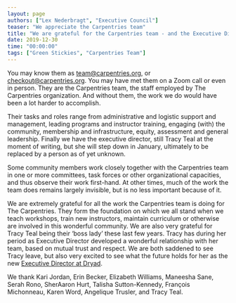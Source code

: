```yaml
---
layout: page
authors: ["Lex Nederbragt", "Executive Council"]
teaser: "We appreciate the Carpentries team"
title: "We are grateful for the Carpentries team - and the Executive Director"
date: 2019-12-30
time: "00:00:00"
tags: ["Green Stickies", "Carpentries Team"]
---
```


You may know them as team@carpentries.org, or checkout@carpentries.org. 
You may have met them on a Zoom call or even in person. 
They are the Carpentries team, the staff employed by The Carpentries organization. 
And without them, the work we do would have been a lot harder to accomplish.

Their tasks and roles range from administrative and logistic support and management, 
leading programs and instructor training, engaging (with) the community, 
membership and infrastructure, equity, assessment and general leadership. 
Finally we have the executive director, still Tracy Teal at the moment of writing, 
but she will step down in January, ultimately to be replaced by a person as of yet unknown.

Some community members work closely together with the Carpentries team in one or more committees, 
task forces or other organizational capacities, and thus observe their work first-hand. 
At other times, much of the work the team does remains largely invisible, 
but is no less important because of it.

We are extremely grateful for all the work the Carpentries team is doing for The Carpentries. 
They form the foundation on which we all stand when we teach workshops, train new instructors, 
maintain curriculum or otherwise are involved in this wonderful community. 
We are also very grateful for Tracy Teal being their ‘boss lady’ these last few years. 
Tracy has during her period as Executive Director developed a wonderful relationship with her team, 
based on mutual trust and respect. 
We are both saddened to see Tracy leave, 
but also very excited to see what the future holds for her as the new 
[Executive Director at Dryad](https://blog.datadryad.org/2019/12/19/tracy-teal-named-new-dryad-ed/).

We thank Kari Jordan, Erin Becker, Elizabeth Williams, Maneesha Sane, Serah Rono, SherAaron Hurt, Talisha Sutton-Kennedy, François Michonneau, Karen Word, Angelique Trusler, and Tracy Teal.


